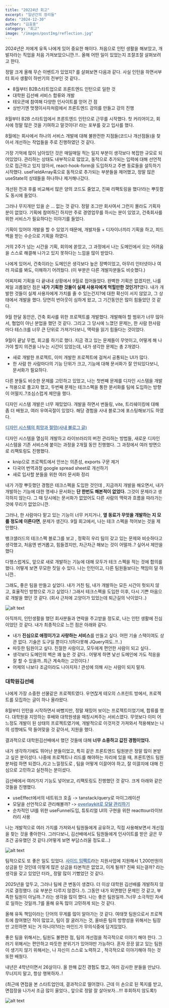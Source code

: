 ```yaml
---
title: "20224년 회고"
excerpt: "일년간의 정리들"
date: "2024-12-30"
author: "김효중"
category: "회고"
image: "/images/postImg/reflection.jpg"
---
```


2024년은 저에게 유독 나에게 있어 중요한 해이다. 처음으로 인턴 생활을 해보았고, 개발자라는 직업을 처음 가져보았으니깐.!!.. 올해 어떤 일이 있었는지 조잘조잘 살펴보려고 한다.

정말 크게 올해 무슨 이벤트가 있었지? 를 살펴보면 다음과 같다. 사실 인턴을 하면서부터 회사 생활이 하반기의 전부인 것 같다..

- 8월부터 B2B스타트업으로 프론트엔드 인턴으로 일한 것
- 대학원 김선배 서비스 합류와 개발
- 테오콘에 참여해 다양한 인사이트를 얻어 간 점
- 상반기엔 멋쟁이사자처럼에서 프론트엔드 강의를 만들고 강의 진행

8월부터 B2B 스타트업에서 프론트엔드 인턴으로 근무를 시작했다. 첫 커리어이고, 회사에 정말 많은 것을 기여하고 말것이다! 라는 포부를 갖고 입사를 했다.

8월에는 회사에서 하나의 서비스 개발에 대해 불완전한 지점들(코드나 개선점들)을 찾아서 개선하는 작업들을 주로 진행하였던 것 같다.

가장 기억에 많이 남아있던 것은 매일매일 적는 일지 부분이 생각보다 복잡한 규모로 되어있었다. 관리하는 상태도 내부적으로 많았고, 동적으로 추가되는 입력에 대해 선언적으로 접근하고 있지 않아서, react-hook-form을 도입하자고 주변 동료들을 설득하기 시작했다.
useFieldArray훅으로 동적으로 추가되는 부분들을 제어했고, 정말 많은 useState의 상태들을 하나하나 제거해나갔다.

개선된 전과 후를 비교해서 많은 양의 코드도 줄었고, 진짜 리팩토링을 했다!라는 뿌듯함도 동시에 들었다.

그러나 무지개만 있을 순 ... 없는 것 같다. 정말 조그만 회사여서 그런지 몰라도 기획자분이 없었다. 기획에 참여하긴 하지만 주로 경영업무를 하시는 분이 있었고, 건축회사를 위한 서비스가 필요하다는 이야기를 들었다.

기획이 있어야 개발을 할 수 있었기 때문에, 개발자들 + 디자이너끼리 기획을 하고, 피드백을 받는 수순으로 기획을 하였다.

거의 2주가 넘는 시간을 기획, 회의에 쏟았고, 그 과정에서 나는 도메인에서 오는 어려움을 스스로 해결해 나가고 있지 못하다는 느낌을 많이 받았다.

나에게 있어서, 건축이라는 도메인은 생각보다 높은 장벽이었고, 아무리 인터넷이나 여러 자료를 봐도, 이해하기 어려웠다. (이 부분은 다른 개발자분들도 비슷했다.)

어찌저찌 기획을 다 끝내내 상황에서 9월로 접어들었다.
완벽한 기획은 없겠지만, 나를 제일 괴롭혔던 점은 <b>내가 기획한 것들이 실제 사용자에게 먹힐만한 것인가?</b>였다. 내가 개발한 것들이 실제 사용자에게 가치를 줄 수 있는건지?에 대한 확신이 서지 않았고, 그 상태에서 개발을 했다. 당연히 번아웃이 심하게 왔고, 그 기간동안은 많이 힘들었던 것 같다.

9월 한달 동안은, 건축 회사를 위한 프로젝트를 개발했다. 개발해야 할 범위가 너무 많아서, 협업이 아닌 분업을 했던 것 같다. 그리고 그 당시에 느꼈던 문제는, 한 사람 한사람 마다 테스크를 너무 큰 단위로 가져가다보니, 맥락을 읽기 힘들다는 것이었다.

9월이 끝날 무렵, 회고를 하기로 했다. 지금 겪고 있는 문제들이 무엇이고, 어떻게 해 나가야 할지 의견을 나누는 시간이 있었는데, 내가 생각한 문제는 총 2개였다.

- 새로 개발한 프로젝트, 이미 개발한 프로젝트에 걸쳐서 공통되는 UI가 많다.
- 한 사람 한 사람마다의 기능 단위가 크고, 기능에 대해 문서화가 잘 안되있다보니, 문서화가 필요하다.

다른 분들도 비슷한 문제를 고민하고 있었고, 나는 첫번째 문제를 디자인 시스템을 개발 + 적용으로 풀고자 했고, 두번째 문제는 테크스펙을 통한 문서화를 팀에 도입하는 방향이 어떨지..?조심스럽게 제안을 했다.

디자인 시스템 개발은 너무 재밌었다. 개발을 하면서 번들링, vite, 트리쉐이킹에 대해 좀 더 배웠고, 여러 우여곡절이 있었다. 해당 경험을 사내 블로그에 포스팅해보기도 하였다.

<a style = "color:#587da9" href = "https://medium.com/%EC%97%85%EC%82%AC%EC%9D%B4%ED%8A%B8/%EB%94%94%EC%9E%90%EC%9D%B8-%EC%8B%9C%EC%8A%A4%ED%85%9C%EC%9D%98-%ED%9D%AC%EB%A7%9D%EA%B3%BC-%EC%A0%88%EB%A7%9D-f9dd6b5f2fe7" target = "_blank" >
<b>디자인 시스템의 희망과 절망(사내 블로그 글)</b></a>

디자인 시스템을 열심히 개발하고 라이브러리의 버전 관리하는 방법들, 새로운 디자인 시스템을 기존 서비스에 붙이는 과정을 2개월 동안 진행했다. 그 과정에서 여러 방면으로 리팩토링도 진행했다.

- knip으로 프로젝트에서 안쓰는 의존성, exports 구문 제거
- 다국어 번역과정 google spread sheet로 개선하기
- 새로 입사할 분들을 위한 여러 문서화 정리

내가 가장 뿌듯했던 경험은 테크스펙을 도입한 것인데 , 지금까지 개발을 해오면서, 내가 개발하는 기능에 대한 명세나 문서화는 <b>단 한번도 해본적이 없었다.</b>
그것이 문제라고 생각하지 않는다. 그 때 당시에는 문서화가 없었어도 다른 사람의 맥락과 흐름을 따라가는 것에 무리가 없었으니깐.

그러나, 한 사람마다 맡고 있는 기능이 너무 커지거나, <b>옆 동료가 무엇을 개발하는 지 모를 정도에 이른다면</b>, 문제가 생긴다. 9월 회고에서, 나는 테크 스펙을 적어보는 것을 제안했다.

뱅크샐러드의 테크스펙 블로그를 보고 , 정확히 우리 팀이 갖고 있는 문제와 비슷하다고 생각했고, 처음엔 번거롭고, 힘들겠지만, 차근차근 해보는 것이 어떨까..? 싶어서 제안을 했다

다행스럽게도, 앞으로 새로 개발하는 기능에 대해 모두가 테크 스펙을 적는 것에 합의를 했다. 어떻게 보면 무모한 짓일 수 있다. 나는 인턴이고, 다른 팀원들보다는 책임이 덜 하니깐..

그래도, 좋은 팀을 만들고 싶었다. 내가 거친 팀, 내가 개발하는 모든 시간이 헛되지 않고, 효율적인 방향으로 가고 싶었다.! 그래서 테크스펙을 도입한 이후, 다시 기쁜 마음으로 개발을 했던 것 같다. (회사 근처에 고양이가 있었는데 퇴근길의 낙이었다..)

![alt text](4340884E-8CDB-430C-A88A-78D70BFDCF0D_1_105_c.jpeg)

아직까지, 인턴생활을 했던 회사분들과 연락을 주고받을 정도로, 나는 인턴 생활에 진심이었던 것 같다. 내가 최종적으로 느낀 점은 아래와 같다.

- 내가 <b>진심으로 애정이가고 사랑하는 서비스</b>를 만들고 싶다. 어떤 기술 스택이여도 상관 없다. 기술은 도구일 뿐이다.!(하다못해 JQuery여도..!!..)
- 따듯한 팀원이고 싶다. 친절한 사람이고, 모두에게 편안한 사람이 되고 싶다..
- 생각보다 도메인의 벽은 꽤 높은 것 같다.. 어떻게 하면 낯선 도메인에 가도 적응을 잘 할 수 있을까..최근 계속하는 고민이다.!
- 어제의 나보다 조금이라도 나아지자.! 관성에 의해 사는 사람이 되지 말자.

### 대학원김선배

나에게 가장 소중한 선물같은 프로젝트였다. 우연찮게 테오의 스프린트 방에서, 프로젝트를 모집하는 글이 하나 올라왔다.

8월부터 인턴을 시작하면서 바뻤지만, 정말 재밌어 보이는 프로젝트이었기에, 합류를 했다. 대학원을 지망하는 후배와 대학원생을 매칭시켜주는 서비스였다. 무엇보다 이미 어느정도 개발이 된 상태의 프로젝트였기에, 개발적으로 이것저것 가져와서 적용해보는 나의 성향에도 딱 들어맞을 것 같아서, 지원을 했다.

결과적으로 대학원김선배에서 했던 것들에 대해 <b>너무 소중하고 값진 경험이었다.</b>

내가 생각하기에도 뛰어난 분들이었고, 특히 같은 프론트엔드 팀원분은 정말 많이 본받고 싶은 분이셨다. 나중에 프로젝트나 리드를 해야하는 자리에 있을 때, 프론트엔드 팀원분처럼 하면 되겠다.,라고 느낄정도로 , 팀을 어떻게 이끌어야 하고, 잘 이끌지에 대해 진심으로 고민하고 실천하는 분이셨다.

김선배에서 여러가지 기능도 넣어보고, 리팩토링도 진행했던 것 같다. 크게 아래와 같은 것들을 진행했다.

- useEffect에서의 네트워크 호출 -> tanstack/query로 마이그레이션
- 모달을 선언적으로 관리해볼까? -> <a style = "color:#587da9" href = "https://we-are-raccoons.github.io/RACCOONS/blog/modal" target = "_blank" >
  <b>overlaykit로 모달 관리하기</b></a>
- 순차적인 UI를 위한 useFunnel도입, 튜토리얼 UI의 구현을 위한 reacttour라이브러리 사용

나는 개발적으로 여러 가지를 가져와서 팀원들에게 공유하고, 직접 사용해보면서 개선점을 찾는 것을 좋아한다. 그러다보니, 김선배에서도 팀원들에게 인사이트를 받은 글은 무조건 공유했던 것 같다.(어떻게 보면 부담스러울 정도로...)

![alt text](20250106.png)

팀적으로도 또 좋은 일도 있었다. <a style = "color:#587da9" href = "https://pages.sideimpact.io/projects/cx4h7/" target = "_blank" >
<b>사이드 임팩트</b></a>라는 지원사업에 지원해서 1,200만원의 상금을 탄 것인데 이렇게 많은 상금을 타본적은 없었고, 이게 될까? 진짜 되는걸까? 라는 생각을 갖고 있었던 터라,, 정말 많이 기뻤었던 것 같다.

2025년을 앞두고, 그러나 팀에 큰 변동이 생겼다. 더 이상 대학원 김선배를 개발하지 않기로 결정했다. (요 부분은 다루지 않겠다..!). 그동안 내가 외면했던 문제인 것 같고, 부족한 팀원이 아닐까..? 라는 생각을 많이 했다. 나는 좋은 팀원일까..?너무 소극적인 자세로 일하는 것일까..?를 올해 유독 많이 고민하게 되는 것 같다.

올해 유독 책임이라는 단어의 무게를 많이 알아가는 것 같다. 여태껏 팀원으로서 프로젝트에 참여했던 적이 많았고, 팀이 잘 굴러가는 것, 올바른 팀의 방향성을 위해서는 팀장만 고민하면 되는 거 아니야?라는 마인드가 무의식중에 담겨있었다.

좋은 팀을 위해서는, 팀원도 불편한 점, 팀의 개선점을 적극적으로 이야기 해야 한다. 그러기 위해서는 편안하고 따듯한 분위기가 있어야만 가능하다. 혼자 끙끙 앓고 있는 팀원이 생기지 않기 위해서는, 나 자신이 스스로 노력하고 , 적극적으로 이야기해야 하는 것 또한 배웠다.

내년은 4학년이면서 26살이다. 올 한해 값진 경험도 했고, 여러 감사한 분들을 만났다. 무너지지 말고, 항상 행복하자..!

(최근에 면접을 본 스타트업인데, 결과적으로 떨어졌다. 근데 이 손으로 된 쪽지를 받고, 면접장을 나가서 조금 많이 울었다., 앞으로 정말 잘 살아보자...!!! 후회하지 않도록!)

![alt text](251B30E2-8821-4346-A241-23AFE5ADE82D_1_102_a.jpeg)
